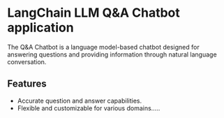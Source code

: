 # LangChain LLM  Q&A Chatbot application 




The Q&A Chatbot is a language model-based chatbot designed for answering questions and providing information through natural language conversation.

## Features

- Accurate question and answer capabilities.
- Flexible and customizable for various domains.....



